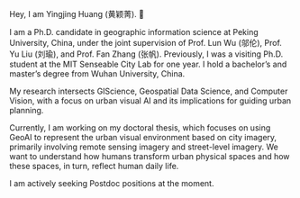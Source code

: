 Hey, I am Yingjing Huang (黄颖菁). 👋

I am a Ph.D. candidate in geographic information science at Peking University, China, under the joint supervision of Prof. Lun Wu (邬伦), Prof. Yu Liu (刘瑜), and Prof. Fan Zhang (张帆). Previously, I was a visiting Ph.D. student at the MIT Senseable City Lab for one year. I hold a bachelor’s and master’s degree from Wuhan University, China.

My research intersects GIScience, Geospatial Data Science, and Computer Vision, with a focus on urban visual AI and its implications for guiding urban planning.

Currently, I am working on my doctoral thesis, which focuses on using GeoAI to represent the urban visual environment based on city imagery, primarily involving remote sensing imagery and street-level imagery. We want to understand how humans transform urban physical spaces and how these spaces, in turn, reflect human daily life.

I am actively seeking Postdoc positions at the moment.
